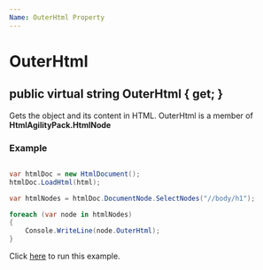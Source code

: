 ```yaml
---
Name: OuterHtml Property
---
```


# OuterHtml

## public virtual string OuterHtml { get; }

Gets the object and its content in HTML. OuterHtml is a member of **HtmlAgilityPack.HtmlNode**

### Example

```csharp

var htmlDoc = new HtmlDocument();
htmlDoc.LoadHtml(html);

var htmlNodes = htmlDoc.DocumentNode.SelectNodes("//body/h1");

foreach (var node in htmlNodes)
{
    Console.WriteLine(node.OuterHtml);
}

```

Click [here](https://dotnetfiddle.net/By222n) to run this example.

